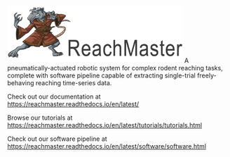 <img src="docs/source/art/ReachMaster_logo.png" alt="ReachMaster logo" width="400px">
A pneumatically-actuated robotic system for complex rodent reaching tasks, complete with software pipeline capable of extracting single-trial freely-behaving reaching time-series data.

Check out our documentation at https://reachmaster.readthedocs.io/en/latest/ 

Browse our tutorials at https://reachmaster.readthedocs.io/en/latest/tutorials/tutorials.html

Check out our software pipeline at https://reachmaster.readthedocs.io/en/latest/software/software.html


